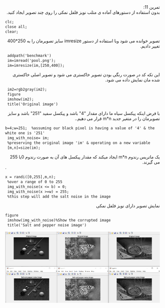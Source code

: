 <div dir ="rtl">

تمرین 11:<br/>
     بدون استفاده از دستورهای آماده ی متلب نویز فلفل نمکی را روی چند تصویر ایجاد کنید. <br/>

</div>

```
clc;
close all;
clear;
```
<div dir ="rtl">
تصویر خوانده می شود  وبا استفاده از دستور imresize سایز تصویرمان را به 250*400 تغییر دادیم.  <br/>
</div>

```
 addpath('benchmark')
 im=imread('pool.png');
 im=imresize(im,[250,400]);
```
<div dir ="rtl">
این تکه کد در صورت رنگی بودن تصویر خاکستری می شود و تصویر اصلی خاکستری شده مان نمایش داده می شود. <br/>
</div>

```
 im2=rgb2gray(im2); 
 figure
 imshow(im2);
 title('Original image')

```

<div dir ="rtl">
  با فرض اینکه پیکسل سیاه ما دارای مقدار "4" باشد و پیکسل  سفید "251" باشد و سایز تصویرمان را در متغیر جدید m*n قرار می دهیم..<br/>
</div>

```
b=4;w=251;  %assuming our black pixel is having a value of '4' & the white one is '251'
 img_with_noise= im; 
 %preserving the original image 'im' & operating on a new variable
 [m,n]=size(im);
```
<div dir ="rtl">
 یک ماتریس رندوم m*n ایجاد میکند که مقدار پیکسل های آن به صورت رندوم 0یا  255 می گیرند.<br/>
</div>.

```
x = randi([0,255],m,n);  
 %over a range of 0 to 255
 img_with_noise(x <= b) = 0;  
 img_with_noise(x >=w) = 255;  
 %this step will add the salt noise in the image
```
<div dir ="rtl">
 نمایش تصویر دارای نویز فلفل  نمکی <br/>
</div>

```
figure
 imshow(img_with_noise)%Show the corrupted image
 title('Salt and pepper noise image')
```

![out](https://github.com/semnan-university-ai/image-processing-class/blob/main/excersiecs/FatemehSeyfi/11/q11.png)
